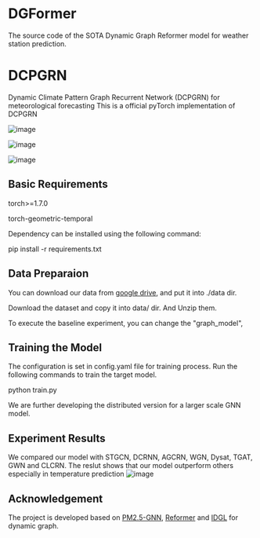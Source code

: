 # DGFormer
The source code of the SOTA Dynamic Graph Reformer model for weather station prediction.

# DCPGRN
Dynamic Climate Pattern Graph Recurrent Network (DCPGRN) for meteorological forecasting
This is a official pyTorch implementation of DCPGRN

![image](https://user-images.githubusercontent.com/44642002/236671358-363ebabf-0477-4258-97b8-39fd6904a005.png)

![image](https://user-images.githubusercontent.com/44642002/236467448-15e556f8-d9b8-4407-8bb0-8c5373b827eb.png)

![image](https://github.com/xzwbsz/DGFormer/assets/44642002/952995c0-8784-4766-bc2b-7ecbc35b0e23)



## Basic Requirements
torch>=1.7.0

torch-geometric-temporal

Dependency can be installed using the following command:

pip install -r requirements.txt

## Data Preparaion
You can download our data from [google drive](https://blog.csdn.net/zhn11/article/details/128899461?spm=1001.2014.3001.5502), and put it into ./data dir.

Download the dataset and copy it into data/ dir. And Unzip them.

To execute the baseline experiment, you can change the "graph_model", 

## Training the Model
The configuration is set in config.yaml file for training process. Run the following commands to train the target model.

python train.py

We are further developing the distributed version for a larger scale GNN model.

## Experiment Results
We compared our model with STGCN, DCRNN, AGCRN, WGN, Dysat, TGAT, GWN and CLCRN. The reslut shows that our model outperform others especially in temperature prediction
![image](https://github.com/xzwbsz/DCPGRNcode/assets/44642002/9b759d4f-cb70-4743-90d0-a8b630f03210)


## Acknowledgement
The project is developed based on [PM2.5-GNN](https://github.com/shuowang-ai/PM2.5-GNN), [Reformer](https://hackingsemantics.xyz/2019/leaderboards/) and [IDGL](https://github.com/hugochan/IDGL) for dynamic graph.


